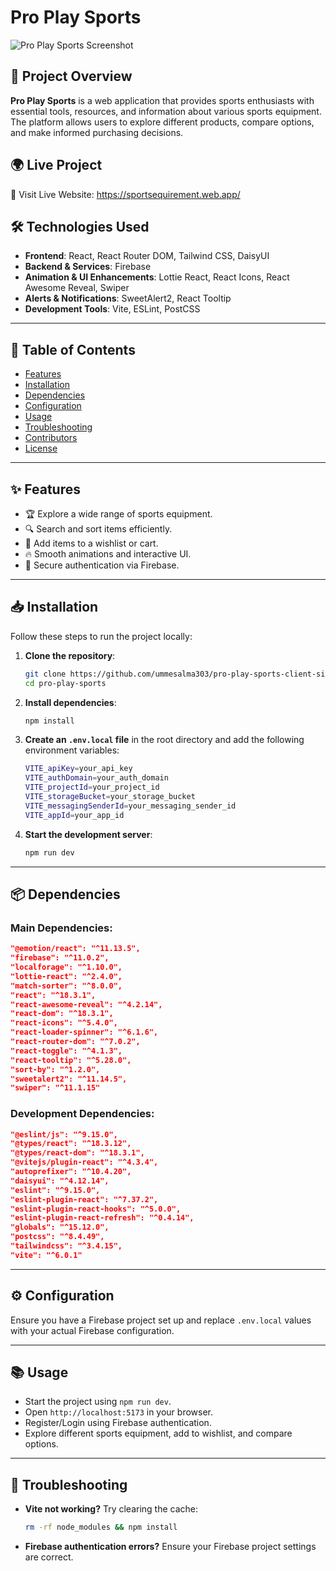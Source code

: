 # Pro Play Sports

![Pro Play Sports Screenshot](https://i.ibb.co.com/WWRYVHMk/Screenshot-173.png) <!-- Replace with an actual screenshot -->

## 🚀 Project Overview

**Pro Play Sports** is a web application that provides sports enthusiasts with essential tools, resources, and information about various sports equipment. The platform allows users to explore different products, compare options, and make informed purchasing decisions.

## 🌍 Live Project

🔗 Visit Live Website: https://sportsequirement.web.app/ 

## 🛠 Technologies Used

- **Frontend**: React, React Router DOM, Tailwind CSS, DaisyUI
- **Backend & Services**: Firebase
- **Animation & UI Enhancements**: Lottie React, React Icons, React Awesome Reveal, Swiper
- **Alerts & Notifications**: SweetAlert2, React Tooltip
- **Development Tools**: Vite, ESLint, PostCSS

---

## 📖 Table of Contents

- [Features](#-features)
- [Installation](#-installation)
- [Dependencies](#-dependencies)
- [Configuration](#-configuration)
- [Usage](#-usage)
- [Troubleshooting](#-troubleshooting)
- [Contributors](#-contributors)
- [License](#-license)

---

## ✨ Features

- 🏆 Explore a wide range of sports equipment.
- 🔍 Search and sort items efficiently.
- 🛒 Add items to a wishlist or cart.
- 🔥 Smooth animations and interactive UI.
- 🔐 Secure authentication via Firebase.

---

## 📥 Installation

Follow these steps to run the project locally:

1. **Clone the repository**:
   ```sh
   git clone https://github.com/ummesalma303/pro-play-sports-client-side.git
   cd pro-play-sports
   ```

2. **Install dependencies**:
   ```sh
   npm install
   ```

3. **Create an `.env.local` file** in the root directory and add the following environment variables:
   ```sh
   VITE_apiKey=your_api_key
   VITE_authDomain=your_auth_domain
   VITE_projectId=your_project_id
   VITE_storageBucket=your_storage_bucket
   VITE_messagingSenderId=your_messaging_sender_id
   VITE_appId=your_app_id
   ```

4. **Start the development server**:
   ```sh
   npm run dev
   ```

---

## 📦 Dependencies

### Main Dependencies:
```json
"@emotion/react": "^11.13.5",
"firebase": "^11.0.2",
"localforage": "^1.10.0",
"lottie-react": "^2.4.0",
"match-sorter": "^8.0.0",
"react": "^18.3.1",
"react-awesome-reveal": "^4.2.14",
"react-dom": "^18.3.1",
"react-icons": "^5.4.0",
"react-loader-spinner": "^6.1.6",
"react-router-dom": "^7.0.2",
"react-toggle": "^4.1.3",
"react-tooltip": "^5.28.0",
"sort-by": "^1.2.0",
"sweetalert2": "^11.14.5",
"swiper": "^11.1.15"
```

### Development Dependencies:
```json
"@eslint/js": "^9.15.0",
"@types/react": "^18.3.12",
"@types/react-dom": "^18.3.1",
"@vitejs/plugin-react": "^4.3.4",
"autoprefixer": "^10.4.20",
"daisyui": "^4.12.14",
"eslint": "^9.15.0",
"eslint-plugin-react": "^7.37.2",
"eslint-plugin-react-hooks": "^5.0.0",
"eslint-plugin-react-refresh": "^0.4.14",
"globals": "^15.12.0",
"postcss": "^8.4.49",
"tailwindcss": "^3.4.15",
"vite": "^6.0.1"
```

---

## ⚙️ Configuration

Ensure you have a Firebase project set up and replace `.env.local` values with your actual Firebase configuration.

---

## 📚 Usage

- Start the project using `npm run dev`.
- Open `http://localhost:5173` in your browser.
- Register/Login using Firebase authentication.
- Explore different sports equipment, add to wishlist, and compare options.

---

## 🔧 Troubleshooting

- **Vite not working?** Try clearing the cache:  
  ```sh
  rm -rf node_modules && npm install
  ```
- **Firebase authentication errors?** Ensure your Firebase project settings are correct.









<!--# Pro Play Sports

## Live Preview: https://sportsequirement.web.app/
## Feature: 

- Tailwind CSS: The component leverages Tailwind CSS, enabling the creation of highly customizable and modern UI components.

- Responsive Design: Fully responsive layout ensures seamless browsing across all devices, from desktops to smartphones.

- SweetAlert: Displays delightful confirmation messages upon successful submissions, enhancing the user experience.

- React Router DOM: Enables smooth navigation between pages without reloading, ensuring a fast and seamless user interface.

- React Awesome Reveal: Adds elegant animations to your components with the help of this powerful NPM package.

- React Tooltip: Provides informative tooltips, such as showing the user's name when hovering over their profile.
-->
